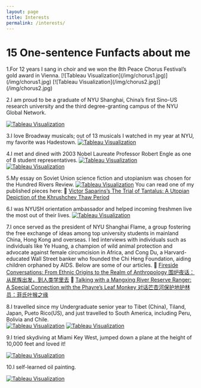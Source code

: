 ```yaml
---
layout: page
title: Interests
permalink: /interests/
---
```


<h1 id="project_overview">15 One-sentence Funfacts about me</h1>
1.For 12 years I sang in choir and we won the 8th Peace Chorus Festival’s gold award in Vienna.
[![Tableau Visualization](/img/chorus1.jpg)](/img/chorus1.jpg)
[![Tableau Visualization](/img/chorus2.jpg)](/img/chorus2.jpg)

2.I am proud to be a graduate of NYU Shanghai, China’s first Sino-US research university and the third degree-granting campus of the NYU Global Network.

[![Tableau Visualization](/img/graduate2.JPG)](/img/graduate2.JPG)

3.I love Broadway musicals; out of 13 musicals I watched in my year at NYU, my favorite was Hadestown.
[![Tableau Visualization](/img/hadestown.jpg)](/img/hadestown.jpg)

4.I met and dined with 2003 Nobel Laureate Professor Robert Engle as one of 8 student representatives.
[![Tableau Visualization](/img/Engle1.jpeg)](/img/Engle1.jpeg)
[![Tableau Visualization](/img/Engle2.jpeg)](/img/Engle2.jpeg)

5.My essay on Soviet Union science fiction and utopianism was chosen for the Hundred Rivers Review.
[![Tableau Visualization](/img/hundredriver.png)](/img/hundredriver.png)
You can read one of my published pieces here:
🔗 [Victor Saparins’s The Trial of Tantalus: A Utopian Depiction of the Khrushchev Thaw Period](https://www.hundredriver.org/victor-saparins-the-trial-of-tantalus-a-utopian-depiction-of-the-khrushchev-thaw-period/)

6.I was NYUSH orientation ambassador and helped incoming freshmen live the most out of their lives.
[![Tableau Visualization](/img/orientation.jpeg)](/img/orientation.jpeg)

7.I once served as the president of NYU Shanghai Flame, a group fostering the free exchange of ideas among top university students in mainland China, Hong Kong and overseas. I led interviews with individuals such as individuals like Ye Huang, a champion of wild animal protection and advocate against female circumcision in Africa, and Cong Du, a Harvard-educated Wall Street banker who founded the Chi Heng Foundation, aiding children orphaned by AIDS.
Below are some of our articles.
🔗 [Fireside Conversations: From Ethnic Origins to the Realm of Anthropology 围炉夜话：从民族出发，到人类学里去](https://mp.weixin.qq.com/s/TSkmUR9fSNa1-gWUfQC0Lw)
🔗 [Talking with a Mangxing River Reserve Ranger: A Special Connection with the Phayre’s Leaf Monkey 对话芒杏河保护地护林员：菲氏叶猴之缘](https://mp.weixin.qq.com/s/p64wtnz1N00JjMheC15ZVA)


8.I travelled since my Undergraduate senior year to Tibet (China), Tiland, Japan, Pueto Rico(US), and just travelled to South America, including Peru, Bolivia and Chile.\
[![Tableau Visualization](/img/tibet.jpeg)](/img/tibet.jpeg)
[![Tableau Visualization](/img/peru.jpeg)](/img/peru.jpeg)

9.I tried skydiving at Miami Key West, jumped down a plane at the height of 10,000 feet and loved it!

[![Tableau Visualization](/img/skydive1.jpeg)](/img/skydive1.jpeg)

10.I self-learned oil painting.

[![Tableau Visualization](/img/oilpaint1.png)](/img/oilpaint1.png)
